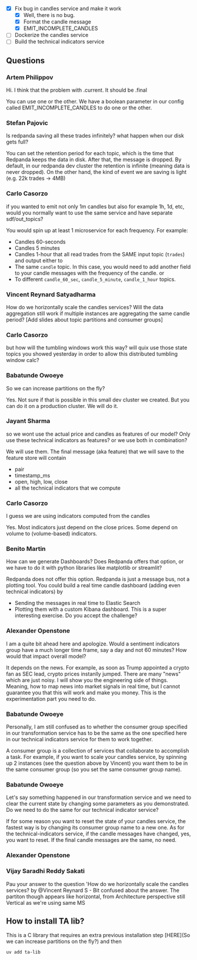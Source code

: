 - [x] Fix bug in candles service and make it work
    - [x] Well, there is no bug.
    - [x] Format the candle message
    - [x] EMIT_INCOMPLETE_CANDLES

- [ ] Dockerize the candles service
- [ ] Build the technical indicators service

## Questions

### Artem Philippov
Hi. I think that the problem with .current. It should be .final

You can use one or the other. We have a boolean parameter in our config called EMIT_INCOMPLETE_CANDLES
to do one or the other.

### Stefan Pajovic
Is redpanda saving all these trades infinitely? what happen when our disk gets full?

You can set the retention period for each topic, which is the time that Redpanda keeps
the data in disk. After that, the message is dropped.
By default, in our redpanda dev cluster the retention is infinite (meaning data is never dropped).
On the other hand, the kind of event we are saving is light (e.g. 22k trades -> 4MB)

### Carlo Casorzo
if you wanted to emit not only 1m candles but also for example 1h, 1d, etc, would you normally want to use the same service and have separate sdf/out_topics?

You would spin up at least 1 microservice for each frequency. For example:
- Candles 60-seconds
- Candles 5 minutes
- Candles 1-hour
that all read trades from the SAME input topic (`trades`) and output either to
- The same `candle` topic. In this case, you would need to add another field to your candle
messages with the frequency of the candle.
or
- To different `candle_60_sec`, `candle_5_minute`, `candle_1_hour` topics.

### Vincent Reynard Satyadharma
How do we horizontally scale the candles services? Will the data aggregation still work if multiple instances are aggregating the same candle period?
[Add slides about topic partitions and consumer groups]

### Carlo Casorzo
but how will the tumbling windows work this way? will quix use those state topics you showed yesterday in order to allow this distributed tumbling window calc?

### Babatunde Owoeye
So we can increase partitions on the fly?

Yes. Not sure if that is possible in this small dev cluster we created. But you can do it
on a production cluster. We will do it.

### Jayant Sharma
so we wont use the actual price and candles as features of our model? Only use these technical indicators as features? or we use both in combination?

We will use them. The final message (aka feature) that we will save to the feature store will contain
- pair
- timestamp_ms
- open, high, low, close
- all the technical indicators that we compute

### Carlo Casorzo
I guess we are using indicators computed from the candles

Yes. Most indicators just depend on the close prices. Some depend on volume to (volume-based) indicators.

### Benito Martin
How can we generate Dashboards? Does Redpanda offers that option, or we have to do it with python libraries like matplotlib or streamlit?

Redpanda does not offer this option. Redpanda is just a message bus, not a plotting tool.
You could build a real time candle dashboard (adding even technical indicators) by
- Sending the messages in real time to Elastic Search
- Plotting them with a custom Kibana dashboard.
This is a super interesting exercise. Do you accept the challenge?

### Alexander Openstone
I am a quite bit ahead here and apologize. Would a sentiment indicators group have a much longer time frame, say a day and not 60 minutes? How would that impact overall model?

It depends on the news. For example, as soon as Trump appointed a crypto fan as SEC lead,
crypto prices instanlly jumped.
There are many "news" which are just noisy.
I will show you the engineering side of things. Meaning, how to map news into market signals
in real time, but I cannot guarantee you that this will work and make you money.
This is the experimentation part you need to do.

### Babatunde Owoeye
Personally, I am still confused as to whether the consumer group specified in our transformation service has to be the same as the one specified here in our technical indicators service for them to work together.

A consumer group is a collection of services that collaborate to accomplish a task.
For example, if you want to scale your candles service, by spinning up 2 instances (see
the question above by Vincent) you want them to be in the same consumer group (so you set
the same consumer group name).

### Babatunde Owoeye
Let's say something happened in our transformation service and we need to clear the current state by changing some parameters as you demonstrated. Do we need to do the same for our technical indicator service?

If for some reason you want to reset the state of your candles service, the fastest way
is by changing its consumer group name to a new one.
As for the technical-indicators service, if the candle messages have changed, yes, you want to reset. If the final candle messages are the same, no need.

### Alexander Openstone

### Vijay Saradhi Reddy Sakati
Pau your answer to the question 'How do we horizontally scale the candles services? by @Vincent Reynard S - Bit confused about the answer. The partiton though appears like horizontal, from Architecture perspective still Vertical as we're using same MS


## How to install TA lib?
This is a C library that requires an extra previous installation step
[HERE](So we can increase partitions on the fly?)
and then
```
uv add ta-lib
```